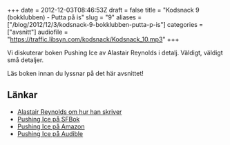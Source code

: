+++
date = 2012-12-03T08:46:53Z
draft = false
title = "Kodsnack 9 (bokklubben) - Putta på is"
slug = "9"
aliases = ["/blog/2012/12/3/kodsnack-9-bokklubben-putta-p-is"]
categories = ["avsnitt"]
audiofile = "https://traffic.libsyn.com/kodsnack/Kodsnack_10.mp3"
+++

Vi diskuterar boken Pushing Ice av Alastair Reynolds i detalj. Väldigt, väldigt små detaljer.

 Läs boken innan du lyssnar på det här avsnittet!

## Länkar ##

* [Alastair Reynolds om hur han skriver](http://www.alastairreynolds.com/id19.html)
* [Pushing Ice på SFBok](http://www.sfbok.se/asp/artikel.asp?VolumeID=78889)
* [Pushing Ice på Amazon](http://www.amazon.com/gp/product/0441015026/ref=as_li_qf_sp_asin_il_tl?ie=UTF8&camp=1789&creative=9325&creativeASIN=0441015026&linkCode=as2&tag=kodsnack-20)
* [Pushing Ice på Audible](http://www.audible.com/pd/ref=sr_1_1?asin=B0049WSD36&qid=1350370071&sr=1-1)


